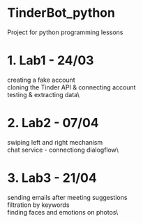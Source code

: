 # TinderBot_python
Project for python programming lessons

# 1. Lab1 - 24/03
  creating a fake account\
  cloning the Tinder API & connecting account\
  testing & extracting data\
  
# 2. Lab2 - 07/04
  swiping left and right mechanism\
  chat service - connectiong dialogflow\
  
# 3. Lab3 - 21/04
  sending emails after meeting suggestions\
  filtration by keywords\
  finding faces and emotions on photos\
